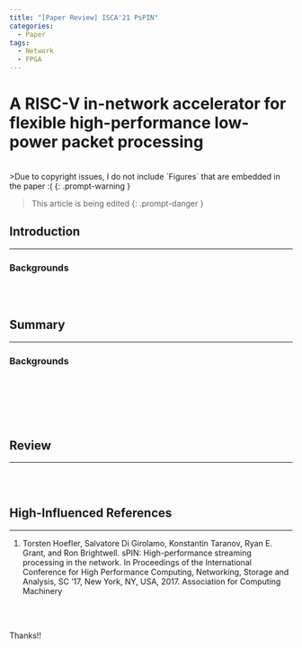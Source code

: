 ```yaml
---
title: "[Paper Review] ISCA'21 PsPIN"
categories:
  - Paper
tags:
  - Network
  - FPGA
---
```

# A RISC-V in-network accelerator for flexible high-performance low-power packet processing
<br>
>Due to copyright issues, I do not include `Figures` that are embedded in the paper :(
{: .prompt-warning }  

> This article is being edited
{: .prompt-danger }  
 
## Introduction
---

### Backgrounds

<br><br>
## Summary
---

### Backgrounds



<br><br>

<br><br>
## Review
---


<br><br>
## High-Influenced References
---
1) Torsten Hoefler, Salvatore Di Girolamo, Konstantin Taranov, Ryan E. Grant, and Ron Brightwell. sPIN: High-performance streaming processing in the network. In Proceedings of the International Conference for High Performance Computing, Networking, Storage and Analysis, SC ’17, New York, NY, USA, 2017. Association for Computing Machinery

<br><br>

Thanks!!